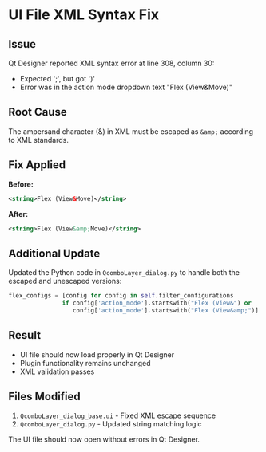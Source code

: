 # UI File XML Syntax Fix

## Issue
Qt Designer reported XML syntax error at line 308, column 30:
- Expected ';', but got ')'
- Error was in the action mode dropdown text "Flex (View&Move)"

## Root Cause
The ampersand character (&) in XML must be escaped as `&amp;` according to XML standards.

## Fix Applied
**Before:**
```xml
<string>Flex (View&Move)</string>
```

**After:**
```xml
<string>Flex (View&amp;Move)</string>
```

## Additional Update
Updated the Python code in `QcomboLayer_dialog.py` to handle both the escaped and unescaped versions:
```python
flex_configs = [config for config in self.filter_configurations 
               if config['action_mode'].startswith("Flex (View&") or 
                  config['action_mode'].startswith("Flex (View&amp;")]
```

## Result
- UI file should now load properly in Qt Designer
- Plugin functionality remains unchanged
- XML validation passes

## Files Modified
1. `QcomboLayer_dialog_base.ui` - Fixed XML escape sequence
2. `QcomboLayer_dialog.py` - Updated string matching logic

The UI file should now open without errors in Qt Designer.
